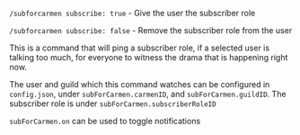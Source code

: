 `/subforcarmen subscribe: true` - Give the user the subscriber role

`/subforcarmen subscribe: false` - Remove the subscriber role from the user

This is a command that will ping a subscriber role, if a selected user is talking too much, for everyone to witness the drama that is happening right now.

The user and guild which this command watches can be configured in `config.json`, under `subForCarmen.carmenID`, and `subForCarmen.guildID`. The subscriber role is under `subForCarmen.subscriberRoleID`

`subForCarmen.on` can be used to toggle notifications
